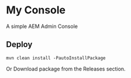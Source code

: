 # My Console
A simple AEM Admin Console


## Deploy
`mvn clean install -PautoInstallPackage`

Or Download package from the Releases section.